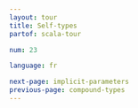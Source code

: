 ```yaml
---
layout: tour
title: Self-types
partof: scala-tour

num: 23

language: fr

next-page: implicit-parameters
previous-page: compound-types
---
```

